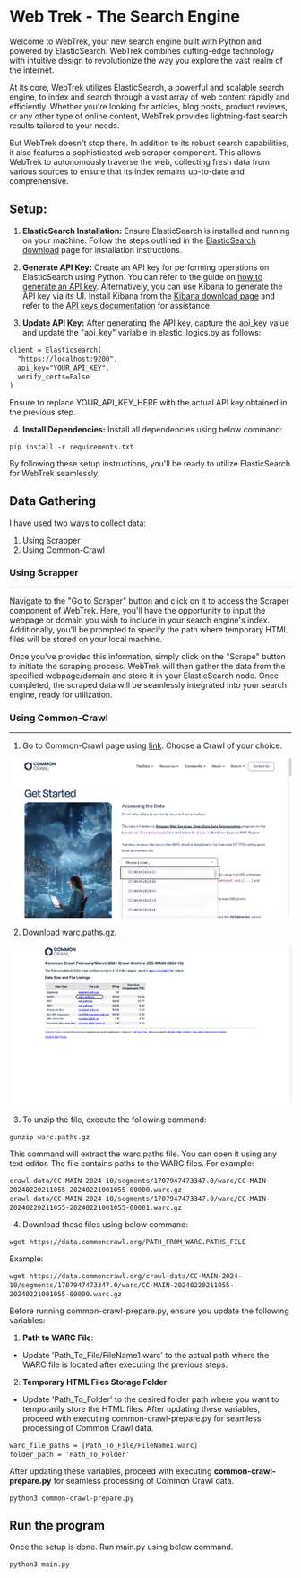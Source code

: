 # Web Trek - The Search Engine

Welcome to WebTrek, your new search engine built with Python and powered by ElasticSearch. WebTrek combines cutting-edge technology with intuitive design to revolutionize the way you explore the vast realm of the internet.

At its core, WebTrek utilizes ElasticSearch, a powerful and scalable search engine, to index and search through a vast array of web content rapidly and efficiently. Whether you're looking for articles, blog posts, product reviews, or any other type of online content, WebTrek provides lightning-fast search results tailored to your needs.

But WebTrek doesn't stop there. In addition to its robust search capabilities, it also features a sophisticated web scraper component. This allows WebTrek to autonomously traverse the web, collecting fresh data from various sources to ensure that its index remains up-to-date and comprehensive.

## Setup:

1. **ElasticSearch Installation:** Ensure ElasticSearch is installed and running on your machine. Follow the steps outlined in the [ElasticSearch download](https://www.elastic.co/downloads/elasticsearch) page for installation instructions.

2. **Generate API Key:** Create an API key for performing operations on ElasticSearch using Python. You can refer to the guide on [how to generate an API key](https://www.elastic.co/guide/en/elasticsearch/reference/current/security-api-create-api-key.html). Alternatively, you can use Kibana to generate the API key via its UI. Install Kibana from the [Kibana download page](https://www.elastic.co/downloads/kibana) and refer to the [API keys documentation](https://www.elastic.co/guide/en/kibana/current/api-keys.html) for assistance. 

3. **Update API Key:** After generating the API key, capture the api_key value and update the "api_key" variable in elastic_logics.py as follows:

```
client = Elasticsearch(
  "https://localhost:9200",
  api_key="YOUR_API_KEY",
  verify_certs=False
)
```
Ensure to replace YOUR_API_KEY_HERE with the actual API key obtained in the previous step.

4. **Install Dependencies:** Install all dependencies using below command:

```
pip install -r requirements.txt
```

By following these setup instructions, you'll be ready to utilize ElasticSearch for WebTrek seamlessly.

## Data Gathering
I have used two ways to collect data:
1. Using Scrapper
2. Using Common-Crawl
### Using Scrapper
---

Navigate to the "Go to Scraper" button and click on it to access the Scraper component of WebTrek. Here, you'll have the opportunity to input the webpage or domain you wish to include in your search engine's index. Additionally, you'll be prompted to specify the path where temporary HTML files will be stored on your local machine.

Once you've provided this information, simply click on the "Scrape" button to initiate the scraping process. WebTrek will then gather the data from the specified webpage/domain and store it in your ElasticSearch node. Once completed, the scraped data will be seamlessly integrated into your search engine, ready for utilization.

### Using Common-Crawl
---
1. Go to Common-Crawl page using [link](https://commoncrawl.org/get-started). Choose a Crawl of your choice.

![Image](/content/images/common-crawl-home.png)

2. Download warc.paths.gz.

![Image](/content/images/common-crawl-warc.png)

3. To unzip the file, execute the following command:
```
gunzip warc.paths.gz
```
This command will extract the warc.paths file. You can open it using any text editor. The file contains paths to the WARC files. For example:
```
crawl-data/CC-MAIN-2024-10/segments/1707947473347.0/warc/CC-MAIN-20240220211055-20240221001055-00000.warc.gz
crawl-data/CC-MAIN-2024-10/segments/1707947473347.0/warc/CC-MAIN-20240220211055-20240221001055-00001.warc.gz
```
4. Download these files using below command:
```
wget https://data.commoncrawl.org/PATH_FROM_WARC.PATHS_FILE
```
Example:
```
wget https://data.commoncrawl.org/crawl-data/CC-MAIN-2024-10/segments/1707947473347.0/warc/CC-MAIN-20240220211055-20240221001055-00000.warc.gz
```

Before running common-crawl-prepare.py, ensure you update the following variables:

1. **Path to WARC File**:
- Update 'Path_To_File/FileName1.warc' to the actual path where the WARC file is located after executing the previous steps.
2. **Temporary HTML Files Storage Folder**:
- Update 'Path_To_Folder' to the desired folder path where you want to temporarily store the HTML files.
After updating these variables, proceed with executing common-crawl-prepare.py for seamless processing of Common Crawl data.

```
warc_file_paths = [Path_To_File/FileName1.warc]
folder_path = 'Path_To_Folder'
```
After updating these variables, proceed with executing **common-crawl-prepare.py** for seamless processing of Common Crawl data.
```
python3 common-crawl-prepare.py
```

## Run the program
Once the setup is done. Run main.py using below command.
```
python3 main.py
```